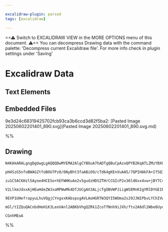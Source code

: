 ```yaml
---

excalidraw-plugin: parsed
tags: [excalidraw]

---
```

==⚠  Switch to EXCALIDRAW VIEW in the MORE OPTIONS menu of this document. ⚠== You can decompress Drawing data with the command palette: 'Decompress current Excalidraw file'. For more info check in plugin settings under 'Saving'


# Excalidraw Data

## Text Elements
## Embedded Files
9e3d24c68319425702fcb93ca3b6ccd3d82f5ba2: [Pasted Image 20250602201401_890.svg](Pasted Image 20250602201401_890.svg.md)

%%
## Drawing
```compressed-json
N4KAkARALgngDgUwgLgAQQQDwMYEMA2AlgCYBOuA7hADTgQBuCpAzoQPYB2KqATLZMzYBXUtiRoIACyhQ4zZAHoFAc0JRJQgEYA6bGwC2CgF7N6hbEcK4OCtptbErHALRY8RMpWdx8Q1TdIEfARcZgRmBShcZQUebQBGOJ4aOiCEfQQOKGZuAG1wMFAwYogSbggAawB1ACsAKQBZAC0AaSEANgBJFucAdgAWADkAJShOgEEAGQAhFOLIWERywn1o

pH4SzG5nfoBWAGZtfoBOU7Pz0/6NyBht3faABiO9/cTd64gKEnVuAA5/7QPIHAkFA+IfSQIQjKaTceLxdpxeKvY48dqJZG9PgFSDWZTBbgPD7MKCkNgVBAAYTY+DYpHKpOszDguECWTmJU0uGwFWUZKEHGI1Np9IkjI4zNZmSgHMgADNCPh8ABlWAEiSCDyyiAkskUqrfSTcbHzHWk8kIVUwdXoTVlD78mEccI5NDgnEQNgs7BqW5uoEfPnCOCdY

iu1C5AC6Hzl5Ayoe4HCESo+hEFWHKuAe2v5gudzHDSZTHrCCGIcP2x36ld6vx4vw+jBY7C4aB48MbTFYnEGnDE3F28QO9bRRI9hGYABE0lAy9w5QQwh9NMJBQBRYIZLKF5P4D5CODEXCz8tuga/Y4PY7tfbtX7tY4fIgcCqJ3dPtg8udoBf4JclqIoCEcMIEQQU02UbUFWCBMJGOBB9mIHh+mwO8UX6Hhdl6B4eDlbBNGOfY8H2TR2mwbBiEQus5

V2LlkmJdxxAjHEwHdeZWJxaMPWwMk4DfJUCgAX3ALjcTgOBVWPJiigWSEMnKIgYRlDYGEIBAKGmbleVzIUaTpcoAGI5WMkyOQgbARDZMZZ30VU9SpPTRXQAz4gQVzXLMizSCszobM0nkgwFXSRQZcgJRZKzPMs6VfPSAAxRUVTVJidRpe0CnM6Ksli2zzX1Q1jRUryfJsuyLStG1Uq1Iqsus9JhmEJ0XThGrvJimyAHlvV9OEAwy4r2vizgoDi3B

9EVP1UHefrapyuLhuVQgjCYngxxKAbspsgAVLAoHGRTW3QYI5WUma2s29JJNIPbvLYChIVwU9UCLPczpK9I10FcZbvukInogVkySoVr3v0b6ga2+AUp0szmB4ml8AADTheIHl6FS4bJJUAE1uHaRFtF2XZ+jvXpppKIw2AMbgZMgegCCEJj4iEkHBv0BqgvzECYZUvkSEW5bjTWyA+eIVUED4tByZF0gSAaNhiAQT7cE0YInt/f8SlF4V9LQWmIG

mGl/tIZQuQACnbdHeHiK3LeoVAnl2ABKbVhgQZRk1ZcoTfNnh9iJXh/ftv2A8dl2Wbe6UyopLqoBbHdixKWMxoQN301ljhIL1j1MhVtXuFJRmPmwIhJdQQuEA+DgU4L0gi49YQoGfJiK4jko7BqBBsGyZVq7geXFeV1Xv1QDXK4y7k48YLaqfwGmPUWFKwmCbuW21CySQMSGljQF6Py/dXF3H01YwMZU0lXzh5yPp9Qj21fp9n/j8CE8BBP4CBoP

CGnhMEoA
```
%%